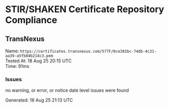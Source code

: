 # STIR/SHAKEN Certificate Repository Compliance

## TransNexus

Name: `https://certificates.transnexus.com/577F/0ce381bc-74db-4c31-aa39-a5fb84b214c3.pem`\
Tested At: 18 Aug 25 20:15 UTC\
Time: 91ms

### Issues

no warning, or error, or notice date level issues were found

Generated: 18 Aug 25 21:13 UTC